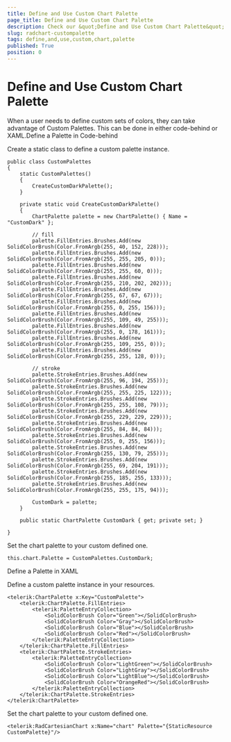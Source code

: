```yaml
---
title: Define and Use Custom Chart Palette
page_title: Define and Use Custom Chart Palette
description: Check our &quot;Define and Use Custom Chart Palette&quot; documentation article for RadChart for UWP control.
slug: radchart-custompalette
tags: define,and,use,custom,chart,palette
published: True
position: 0
---
```


# Define and Use Custom Chart Palette



When a user needs to define custom sets of colors, they can take advantage of Custom Palettes. This can be done in either code-behind or XAML.Define a Palette in Code-behind

Create a static class to define a custom palette instance.

	public class CustomPalettes
	{
		static CustomPalettes()
		{
			CreateCustomDarkPalette();
		}

		private static void CreateCustomDarkPalette()
		{
			ChartPalette palette = new ChartPalette() { Name = "CustomDark" };

			// fill
			palette.FillEntries.Brushes.Add(new SolidColorBrush(Color.FromArgb(255, 40, 152, 228)));
			palette.FillEntries.Brushes.Add(new SolidColorBrush(Color.FromArgb(255, 255, 205, 0)));
			palette.FillEntries.Brushes.Add(new SolidColorBrush(Color.FromArgb(255, 255, 60, 0)));
			palette.FillEntries.Brushes.Add(new SolidColorBrush(Color.FromArgb(255, 210, 202, 202)));
			palette.FillEntries.Brushes.Add(new SolidColorBrush(Color.FromArgb(255, 67, 67, 67)));
			palette.FillEntries.Brushes.Add(new SolidColorBrush(Color.FromArgb(255, 0, 255, 156)));
			palette.FillEntries.Brushes.Add(new SolidColorBrush(Color.FromArgb(255, 109, 49, 255)));
			palette.FillEntries.Brushes.Add(new SolidColorBrush(Color.FromArgb(255, 0, 178, 161)));
			palette.FillEntries.Brushes.Add(new SolidColorBrush(Color.FromArgb(255, 109, 255, 0)));
			palette.FillEntries.Brushes.Add(new SolidColorBrush(Color.FromArgb(255, 255, 128, 0)));

			// stroke
			palette.StrokeEntries.Brushes.Add(new SolidColorBrush(Color.FromArgb(255, 96, 194, 255)));
			palette.StrokeEntries.Brushes.Add(new SolidColorBrush(Color.FromArgb(255, 255, 225, 122)));
			palette.StrokeEntries.Brushes.Add(new SolidColorBrush(Color.FromArgb(255, 255, 108, 79)));
			palette.StrokeEntries.Brushes.Add(new SolidColorBrush(Color.FromArgb(255, 229, 229, 229)));
			palette.StrokeEntries.Brushes.Add(new SolidColorBrush(Color.FromArgb(255, 84, 84, 84)));
			palette.StrokeEntries.Brushes.Add(new SolidColorBrush(Color.FromArgb(255, 0, 255, 156)));
			palette.StrokeEntries.Brushes.Add(new SolidColorBrush(Color.FromArgb(255, 130, 79, 255)));
			palette.StrokeEntries.Brushes.Add(new SolidColorBrush(Color.FromArgb(255, 69, 204, 191)));
			palette.StrokeEntries.Brushes.Add(new SolidColorBrush(Color.FromArgb(255, 185, 255, 133)));
			palette.StrokeEntries.Brushes.Add(new SolidColorBrush(Color.FromArgb(255, 255, 175, 94)));

			CustomDark = palette;
		}

		public static ChartPalette CustomDark { get; private set; }

	}

Set the chart palette to your custom defined one.

	this.chart.Palette = CustomPalettes.CustomDark;

Define a Palette in XAML

Define a custom palette instance in your resources.

	<telerik:ChartPalette x:Key="CustomPalette">
		<telerik:ChartPalette.FillEntries>
			<telerik:PaletteEntryCollection>
				<SolidColorBrush Color="Green"></SolidColorBrush>
				<SolidColorBrush Color="Gray"></SolidColorBrush>
				<SolidColorBrush Color="Blue"></SolidColorBrush>
				<SolidColorBrush Color="Red"></SolidColorBrush>
			</telerik:PaletteEntryCollection>
		</telerik:ChartPalette.FillEntries>
		<telerik:ChartPalette.StrokeEntries>
			<telerik:PaletteEntryCollection>
				<SolidColorBrush Color="LightGreen"></SolidColorBrush>
				<SolidColorBrush Color="LightGray"></SolidColorBrush>
				<SolidColorBrush Color="LightBlue"></SolidColorBrush>
				<SolidColorBrush Color="OrangeRed"></SolidColorBrush>
			</telerik:PaletteEntryCollection>
		</telerik:ChartPalette.StrokeEntries>
	</telerik:ChartPalette>

Set the chart palette to your custom defined one.

	<telerik:RadCartesianChart x:Name="chart" Palette="{StaticResource CustomPalette}"/>
